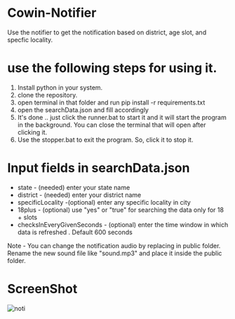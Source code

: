 # Cowin-Notifier

Use the notifier to get the notification based on district, age slot, and specfic locality.

# use the following steps for using it.

1.  Install python in your system.
2.  clone the repository.
3.  open terminal in that folder and run pip install -r requirements.txt
4.  open the searchData.json and fill accordingly
5.  It's done .. just click the runner.bat to start it and it will start the program in the background. You can close the terminal that will open after clicking it.
6.  Use the stopper.bat to exit the program. So, click it to stop it.

# Input fields in searchData.json

* state - (needed) enter your state name
* district - (needed) enter your district name
* specificLocality -(optional) enter any specific locality in city
* 18plus - (optional) use "yes" or "true" for searching the data only for 18 + slots
* checksInEveryGivenSeconds - (optional) enter the time window in which data is refreshed . Default 600 seconds

Note - You can change the notification audio by replacing in public folder. Rename the new sound file like "sound.mp3" and place it inside the public folder.

# ScreenShot

![noti](https://user-images.githubusercontent.com/64629430/119117272-b6115b80-ba46-11eb-84a2-90b57baf2920.JPG)
